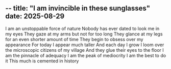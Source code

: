 --
title: "I am invincible in these sunglasses"
date: 2025-08-29
--

I am an unstoppable force of nature
Nobody has ever dated to look me in my eyes
They gaze at my arms but not for too long
They glance at my legs for an even shorter amount of time
They begin to obsess over my appearance 
For today I appear much taller
And each day I grow
I loom over the microscopic citizens of my village
And they glue their eyes to the floor
I am the pinnacle of adequacy 
I am the peak of mediocrity 
I am the best to do it
This much is cemented in history